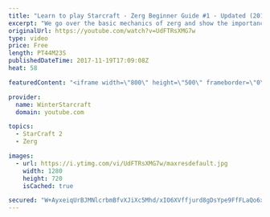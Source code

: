 ```yaml
---
title: "Learn to play Starcraft - Zerg Beginner Guide #1 - Updated (2017)"
excerpt: "We go over the basic mechanics of zerg and show the importance of understanding at least some of what your opponent is doing.  This guide is meant for players with an understanding of the objectives of starcraft but without any strong direction or gameplan, especially for each specific race! -- Watch"
originalUrl: https://youtube.com/watch?v=UdFTRsXMG7w
type: video
price: Free
length: PT44M23S
publishedDateTime: 2017-11-19T17:09:08Z
heat: 58

featuredContent: "<iframe width=\"800\" height=\"500\" frameborder=\"0\" src=\"https://www.youtube.com/embed/UdFTRsXMG7w\" allow=\"accelerometer; autoplay; encrypted-media; gyroscope; picture-in-picture\" allowfullscreen></iframe>"

provider:
  name: WinterStarcraft
  domain: youtube.com

topics:
  - StarCraft 2
  - Zerg

images:
  - url: https://i.ytimg.com/vi/UdFTRsXMG7w/maxresdefault.jpg
    width: 1280
    height: 720
    isCached: true

secured: "W+AyxeiqUrBJMNlcrbmBfvXJiXc5Mhd/xIO6XVffjurd8gDsYpe9FfFLaQo6x7bBPb1nXCyvKe69/xTmUpai8mKPgL+Wt+aKuqH6XBYAySc94R0C6IHa/UlbRpoX3lqMTIWFQE4fFL6FgIvEiMoErIUAQ1XBeIMwYD+ZJMlWZdUPSqHwVzlddgNQUGVsq1AlnuWBHWDgKMXyLcvItrWq4v0oYbqNsHsyj0qulsasX4L5PYhWPD/uAPOwlOOv73uNDhWi/dEL0KHHNsXcyjqieYy2vLxv1UE3QI7+69kkzWrtZq40fC7NgSFcx3UscZUXMmLGHo0q46594x66eQ4ANWIEgVZcbgUqk9ZlzGrmvPgcw/D3rjLbILmB1SfQC6WhhaO386QUFOBik6fTNa1RWqmfJfLLjjiKuD7ediFZClc2HiLMvTAjPkCLUiSdkvRI;5WxoEtbl4eEpHKhSrTN8nA=="
---
```



